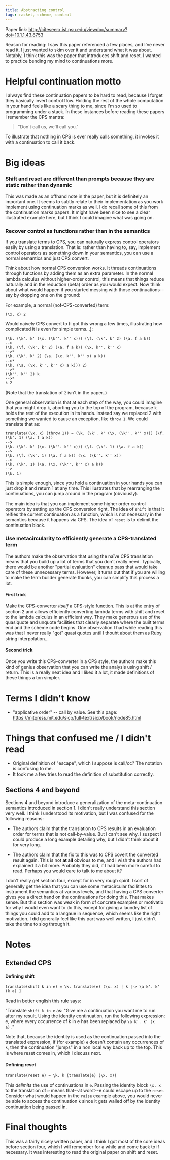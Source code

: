 ```yaml
---
title: Abstracting control
tags: racket, scheme, control
---
```


Paper link: http://citeseerx.ist.psu.edu/viewdoc/summary?doi=10.1.1.43.8753

Reason for reading: I saw this paper referenced a few places, and I've never read it. I just wanted to skim over it and understand what it was about. Notably, I think this was the paper that introduces shift and reset. I wanted to practice bending my mind to continuations more.

# Helpful continuation motto

I always find these continuation papers to be hard to read, because I forget they basically invert control flow. Holding the rest of the whole computation in your hand feels like a scary thing to me, since I'm so used to programming under a stack. In these instances before reading these papers I remember the CPS mantra:

> "Don't call us, we'll call you."

To illustrate that nothing in CPS is ever really calls something, it invokes it with a continuation to call it back.

# Big ideas

### Shift and reset are different than prompts because they are static rather than dynamic

This was made as an offhand note in the paper, but it is definitely an important one. It seems to subtly relate to their implementation as you work implement using continuation marks as well. I do recall some of this from the continuation marks papers. It might have been nice to see a clear illustrated example here, but I think I could imagine what was going on.

### Recover control as functions rather than in the semantics

If you translate terms to CPS, you can naturally express control operators easily by using a translation. That is: rather than having to, say, implement control operators as something down in your semantics, you can use a normal semantics and just CPS convert.

Think about how normal CPS conversion works. It threads continuations through functions by adding them as an extra parameter. In the normal lambda calculus without higher-order control, this means that things reduce naturally and in the reduction (beta) order as you would expect. Now think about what would happen if you started messing with those continuations--say by dropping one on the ground:

For example, a normal (not-CPS-converted) term:

    (\x. x) 2

Would naively CPS convert to (I got this wrong a few times, illustrating how complicated it is even for simple terms...):

    (\k. (\k'. k' (\x. (\k''. k'' x))) (\f. (\k'. k' 2) (\a. f a k))
    -->
    (\k. (\f. (\k'. k' 2) (\a. f a k)) (\x. k''. k'' x)
    -->*
    (\k. (\k'. k' 2) (\a. (\x. k''. k'' x) a k))
    -->*
    (\k. (\a. (\x. k''. k'' x) a k))) 2)
    -->*
    (\k''. k'' 2) k
    -->*
    k 2

(Note that the translation of `2` isn't in the paper..)

One general observation is that at each step of the way, you could imagine that you might drop k, aborting you to the top of the program, because `k` holds the rest of the execution in its hands. Instead say we replaced 2 with something we wanted to cause an exception, like `throw 1`. We could translate that as:

    translate((\x. x) (throw 1)) = (\k. (\k'. k' (\x. (\k''. k'' x))) (\f. (\k'. 1) (\a. f a k))
    -->
    (\k. (\k'. k' (\x. (\k''. k'' x))) (\f. (\k'. 1) (\a. f a k))
    --> 
    (\k. (\f. (\k'. 1) (\a. f a k)) (\x. (\k''. k'' x))
    --> 
    (\k. (\k'. 1) (\a. (\x. (\k''. k'' x) a k))
    -->
    (\k. 1)

This is simple enough, since you hold a continuation in your hands you can just drop it and return 1 at any time. This illustrates that by rearranging the continuations, you can jump around in the program (obviously).

The main idea is that you can implement some higher order control operators by setting up the CPS conversion right. The idea of `shift` is that it reifies the current continuation as a function, which is not necessary in the semantics because it happens via CPS. The idea of `reset` is to delimit the continuation block.

### Use metacircularity to efficiently generate a CPS-translated term

The authors make the observation that using the naïve CPS translation means that you build up a lot of terms that you don't really need. Typically, there would be another "partial evaluation" cleanup pass that would take care of these unnecessary terms. However, it turns out that if you are willing to make the term builder generate thunks, you can simplify this process a lot.

#### First trick

Make the CPS-converter *itself* a CPS-style function. This is at the entry of section 2 and allows efficiently converting lambda terms with shift and reset to the lambda calculus in an efficient way. They make generous use of the quasiquote and unquote facilities that clearly separate where the built terms end and the scheme code begins. One observation I had while reading this was that I never really "got" quasi quotes until I thouht about them as Ruby string interpolation...

#### Second trick

Once you write this CPS-converter in a CPS style, the authors make this kind of genius observation that you can write the analysis using shift / return. This is a really neat idea and I liked it a lot, it made definitions of these things a ton simpler.

# Terms I didn't know

- "applicative order" -- call by value. See this page: https://mitpress.mit.edu/sicp/full-text/sicp/book/node85.html

# Things that confused me / I didn't read

- Original definition of "escape", which I suppose is call/cc? The notation is confusing to me.
- It took me a few tries to read the definition of substitution correctly.

## Sections 4 and beyond

Sections 4 and beyond introduce a generalization of the meta-continuation semantics introduced in section 1. I didn't really understand this section very well. I think I understood its motivation, but I was confused for the following reasons:

- The authors claim that the translation to CPS results in an evaluation order for terms that is not call-by-value. But I can't see why. I suspect I could produce a long example detailing why, but I didn't think about it for very long.

- The authors claim that the fix to this was to CPS covert the converted result again. This is not **at all** obvious to me, and I wish the authors had explained it a bit more. Probably they did, if I had been more careful to read. Perhaps you would care to talk to me about it?

I don't really get section four, except for in very rough spirit. I sort of generally get the idea that you can use some metacircular facilitites to instrument the semantics at various levels, and that having a CPS converter gives you a direct hand on the continuations for doing this. That makes sense. But this section was weak in form of concrete examples or motivatio for why I would even want to do this, except for giving a laundry list of things you could add to a langaue in sequence, which seems like the right motivation. I did generally feel like this part was well written, I just didn't take the time to slog through it.

# Notes

## Extended CPS

#### Defining shift

```
translate(shift k in e) = \k. translate(e) (\x. x) [ k |-> \a k'. k' (k a) ]
```

Read in better english this rule says:

"Translate `shift k in e` as: "Give me a continuation you want me to run after my result. Using the identity continuation, run the following expression: e, where every occurrence of k in e has been replaced by `\a k'. k' (k a).`"

Note that, because the identity is used as the continuation passed into the translated expression, if (for example) `e` doesn't contain any occurrences of `k`, then the continuation "jumps" in a non local way back up to the top. This is where reset comes in, which I discuss next.

#### Defining reset

```
translate(reset e) = \k. k (translate(e) (\x. x))
```

This *delimits* the use of continuations in `e`. Passing the identity block `\x. x` to the translation of `e` means that--at worst--e could escape up to the `reset`. Consider what would happen in the `raise` example above, you would never be able to access the continuation `k` since it gets walled off by the identity continuation being passed in.

# Final thoughts

This was a fairly nicely written paper, and I think I got most of the core ideas before section four, which I will remember for a while and come back to if necessary. It was interesting to read the original paper on shift and reset.

